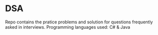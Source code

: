 # DSA
Repo contains the pratice problems and solution for questions frequently asked in interviews.
Programming languages used: C# & Java

